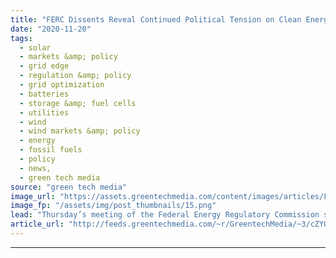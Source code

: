 ```yaml
---
title: "FERC Dissents Reveal Continued Political Tension on Clean Energy Policy"
date: "2020-11-20"
tags: 
  - solar
  - markets &amp; policy
  - grid edge
  - regulation &amp; policy
  - grid optimization
  - batteries
  - storage &amp; fuel cells
  - utilities
  - wind
  - wind markets &amp; policy
  - energy
  - fossil fuels
  - policy
  - news,
  - green tech media
source: "green tech media"
image_url: "https://assets.greentechmedia.com/content/images/articles/FERC_XL.jpg"
image_fp: "/assets/img/post_thumbnails/15.png"
lead: "Thursday’s meeting of the Federal Energy Regulatory Commission started off with expressions of comity between its three commissioners. It ended with another round of dissents from its sole Democrat, who warned of possible legal challenges to FERC dec ..."
article_url: "http://feeds.greentechmedia.com/~r/GreentechMedia/~3/cZYQ1E9M-4U/ferc-votes-reveal-continued-political-tension-on-clean-energy-policy"
---
```


---
